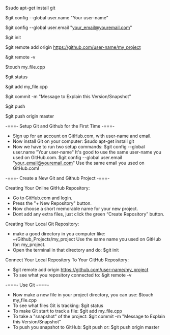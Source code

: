 $sudo apt-get install git

$git config --global user.name "Your user-name"

$git config --global user.email "your_email@youremail.com"

$git init

$git remote add origin https://github.com/user-name/my_project

&git remote -v

$touch my_file.cpp

$git status

&git add my_file.cpp

$git commit -m "Message to Explain this Version/Snapshot"

$git push

$git push origin master



-===- Setup Git and Github for the First Time -===-
        
- Sign up for an account on GitHub.com, with user-name and email.
- Now install Git on your computer: 
    $sudo apt-get install git
- Now we have to run two setup commands:
    $git config --global user.name "Your user-name"
      It's good to use the same user-name you used on GitHub.com.
    $git config --global user.email "your_email@youremail.com"
      Use the same email you used on GitHub.com!


-===- Create a New Git and Github Project -===-

Creating Your Online GitHub Repository:
- Go to GitHub.com and login.
- Press the "+ New Repository" button.
- Now choose a short memorable name for your new project.
- Dont add any extra files, just click the green “Create Repository” button.

Creating Your Local Git Repository:
- make a good directory in you computer like:
    ~/Github_Projects/my_project
      Use the same name you used on GitHub for: my_project.
- Open the terminal in that directory and do:
    $git init
    
Connect Your Local Repository To Your GitHub Repository:
  - $git remote add origin https://github.com/user-name/my_project
  - To see what you repository connected to:
      &git remote -v


-===- Use Git -===- 

- Now make a new file in your project directory, you can use:
    $touch my_file.cpp
- To see what files Git is tracking:
    $git status
- To make Git start to track a file:
    $git add my_file.cpp
- To take a "snapshot" of the project:
    $git commit -m "Message to Explain this Version/Snapshot"
- To push you snapshot to GitHub:
    $git push
  or:
    $git push origin master






